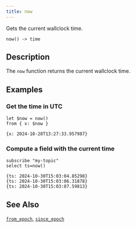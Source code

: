 ```yaml
---
title: now
---
```


Gets the current wallclock time.

```tql
now() -> time
```

## Description

The `now` function returns the current wallclock time.

## Examples

### Get the time in UTC

```tql
let $now = now()
from { x: $now }
```

```tql
{x: 2024-10-28T13:27:33.957987}
```

### Compute a field with the current time

```tql
subscribe "my-topic"
select ts=now()
```

```tql
{ts: 2024-10-30T15:03:04.85298}
{ts: 2024-10-30T15:03:06.31878}
{ts: 2024-10-30T15:03:07.59813}
```

## See Also

[`from_epoch`](from_epoch), [`since_epoch`](since_epoch)

